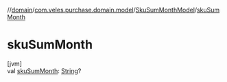 //[domain](../../../index.md)/[com.veles.purchase.domain.model](../index.md)/[SkuSumMonthModel](index.md)/[skuSumMonth](sku-sum-month.md)

# skuSumMonth

[jvm]\
val [skuSumMonth](sku-sum-month.md): [String](https://kotlinlang.org/api/latest/jvm/stdlib/kotlin/-string/index.html)?
